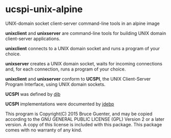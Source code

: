 # ucspi-unix-alpine

UNIX-domain socket client-server command-line tools in an alpine image

**unixclient** and **unixserver** are command-line tools for building UNIX domain client-server
applications.

**unixclient** connects to a UNIX domain socket and runs a program of your choice.

**unixserver** creates a UNIX domain socket, waits for incoming connections and, for each
connection, runs a program of your choice.

**unixclient** and **unixserver** conform to **UCSPI**, the UNIX Client-Server Program Interface,
using UNIX domain sockets.

**UCSPI** was defined by [djb](http://cr.yp.to/proto/ucspi.txt)

**UCSPI** implementations were documented by [jdebp](https://jdebp.uk/FGA/UCSPI.html)

This program is Copyright(C) 2015 Bruce Guenter, and may be copied
according to the GNU GENERAL PUBLIC LICENSE (GPL) Version 2 or a later
version. A copy of this license is included with this package. This
package comes with no warranty of any kind.
